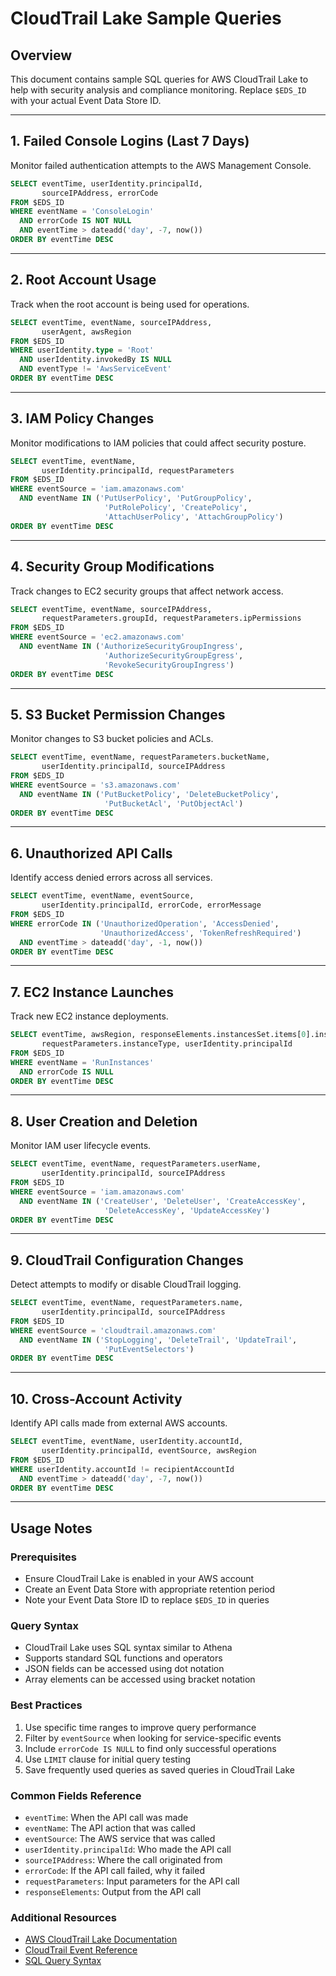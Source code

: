# CloudTrail Lake Sample Queries

## Overview
This document contains sample SQL queries for AWS CloudTrail Lake to help with security analysis and compliance monitoring. Replace `$EDS_ID` with your actual Event Data Store ID.

---

## 1. Failed Console Logins (Last 7 Days)
Monitor failed authentication attempts to the AWS Management Console.

```sql
SELECT eventTime, userIdentity.principalId, 
       sourceIPAddress, errorCode
FROM $EDS_ID
WHERE eventName = 'ConsoleLogin'
  AND errorCode IS NOT NULL
  AND eventTime > dateadd('day', -7, now())
ORDER BY eventTime DESC
```

---

## 2. Root Account Usage
Track when the root account is being used for operations.

```sql
SELECT eventTime, eventName, sourceIPAddress,
       userAgent, awsRegion
FROM $EDS_ID
WHERE userIdentity.type = 'Root'
  AND userIdentity.invokedBy IS NULL
  AND eventType != 'AwsServiceEvent'
ORDER BY eventTime DESC
```

---

## 3. IAM Policy Changes
Monitor modifications to IAM policies that could affect security posture.

```sql
SELECT eventTime, eventName, 
       userIdentity.principalId, requestParameters
FROM $EDS_ID
WHERE eventSource = 'iam.amazonaws.com'
  AND eventName IN ('PutUserPolicy', 'PutGroupPolicy',
                     'PutRolePolicy', 'CreatePolicy',
                     'AttachUserPolicy', 'AttachGroupPolicy')
ORDER BY eventTime DESC
```

---

## 4. Security Group Modifications
Track changes to EC2 security groups that affect network access.

```sql
SELECT eventTime, eventName, sourceIPAddress,
       requestParameters.groupId, requestParameters.ipPermissions
FROM $EDS_ID
WHERE eventSource = 'ec2.amazonaws.com'
  AND eventName IN ('AuthorizeSecurityGroupIngress',
                     'AuthorizeSecurityGroupEgress',
                     'RevokeSecurityGroupIngress')
ORDER BY eventTime DESC
```

---

## 5. S3 Bucket Permission Changes
Monitor changes to S3 bucket policies and ACLs.

```sql
SELECT eventTime, eventName, requestParameters.bucketName,
       userIdentity.principalId, sourceIPAddress
FROM $EDS_ID
WHERE eventSource = 's3.amazonaws.com'
  AND eventName IN ('PutBucketPolicy', 'DeleteBucketPolicy',
                     'PutBucketAcl', 'PutObjectAcl')
ORDER BY eventTime DESC
```

---

## 6. Unauthorized API Calls
Identify access denied errors across all services.

```sql
SELECT eventTime, eventName, eventSource,
       userIdentity.principalId, errorCode, errorMessage
FROM $EDS_ID
WHERE errorCode IN ('UnauthorizedOperation', 'AccessDenied', 
                    'UnauthorizedAccess', 'TokenRefreshRequired')
  AND eventTime > dateadd('day', -1, now())
ORDER BY eventTime DESC
```

---

## 7. EC2 Instance Launches
Track new EC2 instance deployments.

```sql
SELECT eventTime, awsRegion, responseElements.instancesSet.items[0].instanceId as instanceId,
       requestParameters.instanceType, userIdentity.principalId
FROM $EDS_ID
WHERE eventName = 'RunInstances'
  AND errorCode IS NULL
ORDER BY eventTime DESC
```

---

## 8. User Creation and Deletion
Monitor IAM user lifecycle events.

```sql
SELECT eventTime, eventName, requestParameters.userName,
       userIdentity.principalId, sourceIPAddress
FROM $EDS_ID
WHERE eventSource = 'iam.amazonaws.com'
  AND eventName IN ('CreateUser', 'DeleteUser', 'CreateAccessKey', 
                     'DeleteAccessKey', 'UpdateAccessKey')
ORDER BY eventTime DESC
```

---

## 9. CloudTrail Configuration Changes
Detect attempts to modify or disable CloudTrail logging.

```sql
SELECT eventTime, eventName, requestParameters.name,
       userIdentity.principalId, sourceIPAddress
FROM $EDS_ID
WHERE eventSource = 'cloudtrail.amazonaws.com'
  AND eventName IN ('StopLogging', 'DeleteTrail', 'UpdateTrail',
                     'PutEventSelectors')
ORDER BY eventTime DESC
```

---

## 10. Cross-Account Activity
Identify API calls made from external AWS accounts.

```sql
SELECT eventTime, eventName, userIdentity.accountId,
       userIdentity.principalId, eventSource, awsRegion
FROM $EDS_ID
WHERE userIdentity.accountId != recipientAccountId
  AND eventTime > dateadd('day', -7, now())
ORDER BY eventTime DESC
```

---

## Usage Notes

### Prerequisites
- Ensure CloudTrail Lake is enabled in your AWS account
- Create an Event Data Store with appropriate retention period
- Note your Event Data Store ID to replace `$EDS_ID` in queries

### Query Syntax
- CloudTrail Lake uses SQL syntax similar to Athena
- Supports standard SQL functions and operators
- JSON fields can be accessed using dot notation
- Array elements can be accessed using bracket notation

### Best Practices
1. Use specific time ranges to improve query performance
2. Filter by `eventSource` when looking for service-specific events
3. Include `errorCode IS NULL` to find only successful operations
4. Use `LIMIT` clause for initial query testing
5. Save frequently used queries as saved queries in CloudTrail Lake

### Common Fields Reference
- `eventTime`: When the API call was made
- `eventName`: The API action that was called
- `eventSource`: The AWS service that was called
- `userIdentity.principalId`: Who made the API call
- `sourceIPAddress`: Where the call originated from
- `errorCode`: If the API call failed, why it failed
- `requestParameters`: Input parameters for the API call
- `responseElements`: Output from the API call

### Additional Resources
- [AWS CloudTrail Lake Documentation](https://docs.aws.amazon.com/awscloudtrail/latest/userguide/cloudtrail-lake.html)
- [CloudTrail Event Reference](https://docs.aws.amazon.com/awscloudtrail/latest/userguide/cloudtrail-event-reference.html)
- [SQL Query Syntax](https://docs.aws.amazon.com/awscloudtrail/latest/userguide/cloudtrail-lake-query-syntax.html)